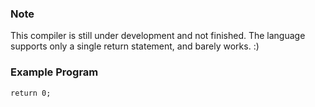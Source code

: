 ### Note
This compiler is still under development and not finished. The language supports only a single return statement, and barely works. :)

### Example Program
`return 0;`